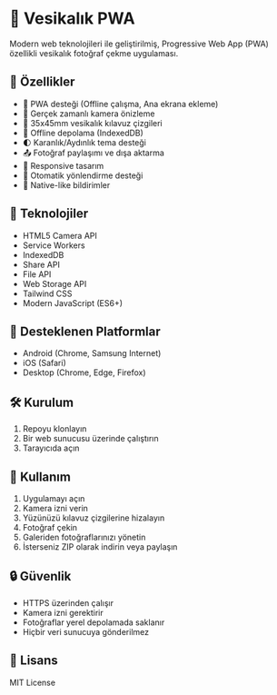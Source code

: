 # 📸 Vesikalık PWA

Modern web teknolojileri ile geliştirilmiş, Progressive Web App (PWA) özellikli vesikalık fotoğraf çekme uygulaması.

## 🌟 Özellikler

- 📱 PWA desteği (Offline çalışma, Ana ekrana ekleme)
- 📸 Gerçek zamanlı kamera önizleme
- 🎯 35x45mm vesikalık kılavuz çizgileri
- 💾 Offline depolama (IndexedDB)
- 🌓 Karanlık/Aydınlık tema desteği
- 📤 Fotoğraf paylaşımı ve dışa aktarma
- 📱 Responsive tasarım
- 🔄 Otomatik yönlendirme desteği
- 🔔 Native-like bildirimler

## 🚀 Teknolojiler

- HTML5 Camera API
- Service Workers
- IndexedDB
- Share API
- File API
- Web Storage API
- Tailwind CSS
- Modern JavaScript (ES6+)

## 📱 Desteklenen Platformlar

- Android (Chrome, Samsung Internet)
- iOS (Safari)
- Desktop (Chrome, Edge, Firefox)

## 🛠️ Kurulum

1. Repoyu klonlayın
2. Bir web sunucusu üzerinde çalıştırın
3. Tarayıcıda açın

## 📝 Kullanım

1. Uygulamayı açın
2. Kamera izni verin
3. Yüzünüzü kılavuz çizgilerine hizalayın
4. Fotoğraf çekin
5. Galeriden fotoğraflarınızı yönetin
6. İsterseniz ZIP olarak indirin veya paylaşın

## 🔒 Güvenlik

- HTTPS üzerinden çalışır
- Kamera izni gerektirir
- Fotoğraflar yerel depolamada saklanır
- Hiçbir veri sunucuya gönderilmez

## 📄 Lisans

MIT License
